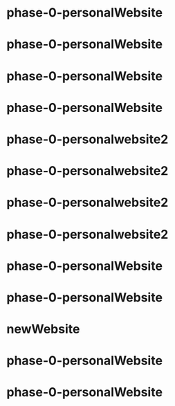 # phase-0-personalWebsite
# phase-0-personalWebsite
# phase-0-personalWebsite
# phase-0-personalWebsite
# phase-0-personalwebsite2
# phase-0-personalwebsite2
# phase-0-personalwebsite2
# phase-0-personalwebsite2
# phase-0-personalWebsite
# phase-0-personalWebsite
# newWebsite
# phase-0-personalWebsite
# phase-0-personalWebsite
